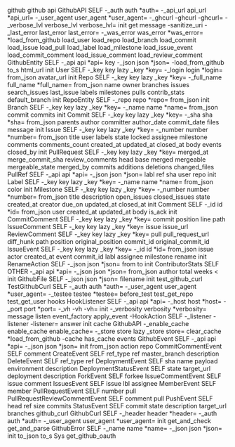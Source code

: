 github
 github
	 api
		 GithubAPI
			 SELF
			 -_auth
			 auth
			 *auth=
			 -_api_url
			 api_url
			 *api_url=
			 -_user_agent
			 user_agent
			 *user_agent=
			 -_ghcurl
			 -ghcurl
			 -ghcurl=
			 -_verbose_lvl
			 verbose_lvl
			 verbose_lvl=
			 init
			 get
			 message
			 -sanitize_uri
			 -_last_error
			 last_error
			 last_error=
			 -_was_error
			 was_error
			 *was_error=
			 *load_from_github
			 load_user
			 load_repo
			 load_branch
			 load_commit
			 load_issue
			 load_pull
			 load_label
			 load_milestone
			 load_issue_event
			 load_commit_comment
			 load_issue_comment
			 load_review_comment
		 GithubEntity
			 SELF
			 -_api
			 api
			 *api=
			 key
			 -_json
			 json
			 *json=
			 -load_from_github
			 to_s
			 html_url
			 init
		 User
			 SELF
			 -_key
			 key
			 lazy _key
			 *key=
			 -_login
			 login
			 *login=
			 from_json
			 avatar_url
			 init
		 Repo
			 SELF
			 -_key
			 key
			 lazy _key
			 *key=
			 -_full_name
			 full_name
			 *full_name=
			 from_json
			 name
			 owner
			 branches
			 issues
			 search_issues
			 last_issue
			 labels
			 milestones
			 pulls
			 contrib_stats
			 default_branch
			 init
		 RepoEntity
			 SELF
			 -_repo
			 repo
			 *repo=
			 from_json
			 init
		 Branch
			 SELF
			 -_key
			 key
			 lazy _key
			 *key=
			 -_name
			 name
			 *name=
			 from_json
			 commit
			 commits
			 init
		 Commit
			 SELF
			 -_key
			 key
			 lazy _key
			 *key=
			 -_sha
			 sha
			 *sha=
			 from_json
			 parents
			 author
			 committer
			 author_date
			 commit_date
			 files
			 message
			 init
		 Issue
			 SELF
			 -_key
			 key
			 lazy _key
			 *key=
			 -_number
			 number
			 *number=
			 from_json
			 title
			 user
			 labels
			 state
			 locked
			 assignee
			 milestone
			 comments
			 comments_count
			 created_at
			 updated_at
			 closed_at
			 body
			 events
			 closed_by
			 init
		 PullRequest
			 SELF
			 -_key
			 key
			 lazy _key
			 *key=
			 merged_at
			 merge_commit_sha
			 review_comments
			 head
			 base
			 merged
			 mergeable
			 mergeable_state
			 merged_by
			 commits
			 additions
			 deletions
			 changed_files
		 PullRef
			 SELF
			 -_api
			 api
			 *api=
			 -_json
			 json
			 *json=
			 labl
			 ref
			 sha
			 user
			 repo
			 init
		 Label
			 SELF
			 -_key
			 key
			 lazy _key
			 *key=
			 -_name
			 name
			 *name=
			 from_json
			 color
			 init
		 Milestone
			 SELF
			 -_key
			 key
			 lazy _key
			 *key=
			 -_number
			 number
			 *number=
			 from_json
			 title
			 description
			 open_issues
			 closed_issues
			 state
			 created_at
			 creator
			 due_on
			 updated_at
			 closed_at
			 init
		 Comment
			 SELF
			 -_id
			 id
			 *id=
			 from_json
			 user
			 created_at
			 updated_at
			 body
			 is_ack
			 init
		 CommitComment
			 SELF
			 -_key
			 key
			 lazy _key
			 *key=
			 commit
			 position
			 line
			 path
		 IssueComment
			 SELF
			 -_key
			 key
			 lazy _key
			 *key=
			 issue
			 issue_url
		 ReviewComment
			 SELF
			 -_key
			 key
			 lazy _key
			 *key=
			 pull
			 pull_request_url
			 diff_hunk
			 path
			 position
			 original_position
			 commit_id
			 original_commit_id
		 IssueEvent
			 SELF
			 -_key
			 key
			 lazy _key
			 *key=
			 -_id
			 id
			 *id=
			 from_json
			 issue
			 actor
			 created_at
			 event
			 commit_id
			 labl
			 assignee
			 milestone
			 rename
			 init
		 RenameAction
			 SELF
			 -_json
			 json
			 *json=
			 from
			 to
			 init
		 ContributorStats
			 SELF
			 OTHER
			 -_api
			 api
			 *api=
			 -_json
			 json
			 *json=
			 from_json
			 author
			 total
			 weeks
			 <
			 init
		 GithubFile
			 SELF
			 -_json
			 json
			 *json=
			 filename
			 init
	 test_github_curl
		 TestGithubCurl
			 SELF
			 -_auth
			 auth
			 *auth=
			 -_user_agent
			 user_agent
			 *user_agent=
			 -_testee
			 testee
			 *testee=
			 before_test
			 test_get_repo
			 test_get_user
	 hooks
		 HookListener
			 SELF
			 -_api
			 api
			 *api=
			 -_host
			 host
			 *host=
			 -_port
			 port
			 *port=
			 -_vh
			 -vh
			 -vh=
			 init
			 -_verbosity
			 verbosity
			 *verbosity=
			 message
			 listen
			 event_factory
			 apply_event
		 -HookAction
			 SELF
			 -_listener
			 -listener
			 -listener=
			 answer
			 init
	 cache
		 GithubAPI
			 -_enable_cache
			 enable_cache
			 enable_cache=
			 -_store
			 store
			 lazy _store
			 store=
			 clear_cache
			 *load_from_github
			 -cache
			 has_cache
	 events
		 GithubEvent
			 SELF
			 -_api
			 api
			 *api=
			 -_json
			 json
			 *json=
			 init
			 from_json
			 action
			 repo
		 CommitCommentEvent
			 SELF
			 comment
		 CreateEvent
			 SELF
			 ref_type
			 ref
			 master_branch
			 description
		 DeleteEvent
			 SELF
			 ref_type
			 ref
		 DeploymentEvent
			 SELF
			 sha
			 name
			 payload
			 environment
			 description
		 DeploymentStatusEvent
			 SELF
			 state
			 target_url
			 deployment
			 description
		 ForkEvent
			 SELF
			 forkee
		 IssueCommentEvent
			 SELF
			 issue
			 comment
		 IssuesEvent
			 SELF
			 issue
			 lbl
			 assignee
		 MemberEvent
			 SELF
			 member
		 PullRequestEvent
			 SELF
			 number
			 pull
		 PullRequestReviewCommentEvent
			 SELF
			 comment
			 pull
		 PushEvent
			 SELF
			 head
			 ref
			 size
			 commits
		 StatusEvent
			 SELF
			 commit
			 state
			 description
			 target_url
			 branches
	 github_curl
		 GithubCurl
			 SELF
			 -_header
			 header
			 *header=
			 -_auth
			 auth
			 *auth=
			 -_user_agent
			 user_agent
			 *user_agent=
			 init
			 get_and_check
			 get_and_parse
		 GithubError
			 SELF
			 -_name
			 name
			 *name=
			 -_json
			 json
			 *json=
			 init
			 to_json
			 to_s
		 Sys
			 get_github_oauth

